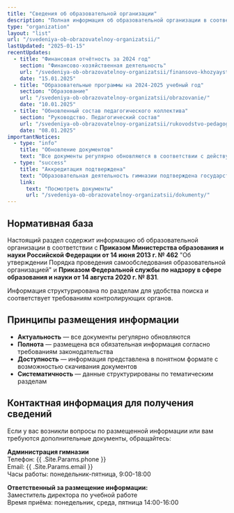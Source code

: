 ```yaml
---
title: "Сведения об образовательной организации"
description: "Полная информация об образовательной организации в соответствии с требованиями российского законодательства"
type: "organization"
layout: "list"
url: "/svedeniya-ob-obrazovatelnoy-organizatsii/"
lastUpdated: "2025-01-15"
recentUpdates:
  - title: "Финансовая отчётность за 2024 год"
    section: "Финансово-хозяйственная деятельность"
    url: "/svedeniya-ob-obrazovatelnoy-organizatsii/finansovo-khozyaystvennaya-deyatelnost/"
    date: "15.01.2025"
  - title: "Образовательные программы на 2024-2025 учебный год"
    section: "Образование"
    url: "/svedeniya-ob-obrazovatelnoy-organizatsii/obrazovanie/"
    date: "10.01.2025"
  - title: "Обновленный состав педагогического коллектива"
    section: "Руководство. Педагогический состав"
    url: "/svedeniya-ob-obrazovatelnoy-organizatsii/rukovodstvo-pedagogicheskiy-sostav/"
    date: "08.01.2025"
importantNotices:
  - type: "info"
    title: "Обновление документов"
    text: "Все документы регулярно обновляются в соответствии с действующим законодательством. Последнее обновление: 15 января 2025 года."
  - type: "success"
    title: "Аккредитация подтверждена"
    text: "Образовательная деятельность гимназии подтверждена государственной аккредитацией до 2029 года."
    link:
      text: "Посмотреть документы"
      url: "/svedeniya-ob-obrazovatelnoy-organizatsii/dokumenty/"
---
```


## Нормативная база

Настоящий раздел содержит информацию об образовательной организации в соответствии с **Приказом Министерства образования и науки Российской Федерации от 14 июня 2013 г. № 462** "Об утверждении Порядка проведения самообследования образовательной организацией" и **Приказом Федеральной службы по надзору в сфере образования и науки от 14 августа 2020 г. № 831**.

Информация структурирована по разделам для удобства поиска и соответствует требованиям контролирующих органов.

## Принципы размещения информации

- **Актуальность** — все документы регулярно обновляются
- **Полнота** — размещена вся обязательная информация согласно требованиям законодательства
- **Доступность** — информация представлена в понятном формате с возможностью скачивания документов
- **Систематичность** — данные структурированы по тематическим разделам

## Контактная информация для получения сведений

Если у вас возникли вопросы по размещенной информации или вам требуются дополнительные документы, обращайтесь:

**Администрация гимназии**  
Телефон: {{ .Site.Params.phone }}  
Email: {{ .Site.Params.email }}  
Часы работы: понедельник-пятница, 9:00-18:00

**Ответственный за размещение информации:**  
Заместитель директора по учебной работе  
Время приёма: понедельник, среда, пятница 14:00-16:00
